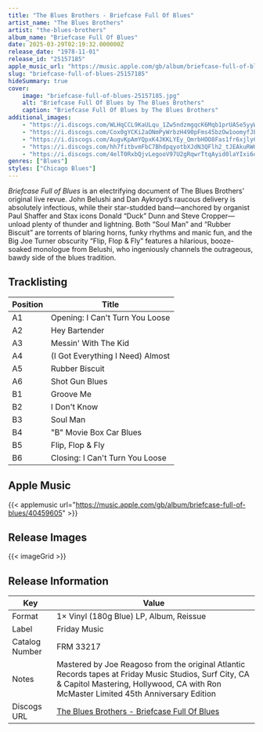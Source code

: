 ```yaml
---
title: "The Blues Brothers - Briefcase Full Of Blues"
artist_name: "The Blues Brothers"
artist: "the-blues-brothers"
album_name: "Briefcase Full Of Blues"
date: 2025-03-29T02:19:32.000000Z
release_date: "1978-11-01"
release_id: "25157185"
apple_music_url: "https://music.apple.com/gb/album/briefcase-full-of-blues/40459605"
slug: "briefcase-full-of-blues-25157185"
hideSummary: true
cover:
    image: "briefcase-full-of-blues-25157185.jpg"
    alt: "Briefcase Full Of Blues by The Blues Brothers"
    caption: "Briefcase Full Of Blues by The Blues Brothers"
additional_images:
    - "https://i.discogs.com/WLHqCCL9KaULqu_1Zw5ndzmgqcK6Mqb1prUASe5yyWI/rs:fit/g:sm/q:90/h:450/w:450/czM6Ly9kaXNjb2dz/LWRhdGFiYXNlLWlt/YWdlcy9SLTI1MTU3/MTg1LTE2NjgzOTQw/NTQtMzg3Mi5qcGVn.jpeg"
    - "https://i.discogs.com/Cox0gYCKi2aONmPyWrbzH490pFms45bzOw1oomyfJEU/rs:fit/g:sm/q:90/h:565/w:600/czM6Ly9kaXNjb2dz/LWRhdGFiYXNlLWlt/YWdlcy9SLTI1MTU3/MTg1LTE2NjgzOTYx/NDMtNDcyOS5qcGVn.jpeg"
    - "https://i.discogs.com/AugvKpAmYQpxK4JKKLYEy_QmrbHOO8Fas1fr6xjly6o/rs:fit/g:sm/q:90/h:583/w:600/czM6Ly9kaXNjb2dz/LWRhdGFiYXNlLWlt/YWdlcy9SLTI1MTU3/MTg1LTE2NjgzOTYy/NTMtMjc0NS5qcGVn.jpeg"
    - "https://i.discogs.com/hh7fitbvmFbC7BhdpqyotbXJdN3QFlh2_tJEAkuRWGY/rs:fit/g:sm/q:90/h:526/w:600/czM6Ly9kaXNjb2dz/LWRhdGFiYXNlLWlt/YWdlcy9SLTI1MTU3/MTg1LTE2NjgzOTYz/MTgtODcwOC5qcGVn.jpeg"
    - "https://i.discogs.com/4elT0RxbQjvLegooV97U2gRqwrTtqAyid0laYIxi6q8/rs:fit/g:sm/q:90/h:526/w:600/czM6Ly9kaXNjb2dz/LWRhdGFiYXNlLWlt/YWdlcy9SLTI1MTU3/MTg1LTE2NjgzOTYz/NzgtNjE4Mi5qcGVn.jpeg"
genres: ["Blues"]
styles: ["Chicago Blues"]
---
```


<i>Briefcase Full of Blues</i> is an electrifying document of The Blues Brothers’ original live revue. John Belushi and Dan Aykroyd’s raucous delivery is absolutely infectious, while their star-studded band—anchored by organist Paul Shaffer and Stax icons Donald “Duck” Dunn and Steve Cropper—unload plenty of thunder and lightning. Both “Soul Man” and “Rubber Biscuit” are torrents of blaring horns, funky rhythms and manic fun, and the Big Joe Turner obscurity “Flip, Flop & Fly” features a hilarious, booze-soaked monologue from Belushi, who ingeniously channels the outrageous, bawdy side of the blues tradition.
        
        
    


## Tracklisting
| Position | Title |
|----------|--------|
| A1 | Opening: I Can't Turn You Loose |
| A2 | Hey Bartender |
| A3 | Messin' With The Kid |
| A4 | (I Got Everything I Need) Almost |
| A5 | Rubber Biscuit |
| A6 | Shot Gun Blues |
| B1 | Groove Me |
| B2 | I Don't Know |
| B3 | Soul Man |
| B4 | "B" Movie Box Car Blues |
| B5 | Flip, Flop & Fly |
| B6 | Closing: I Can't Turn You Loose |



## Apple Music
{{< applemusic url="https://music.apple.com/gb/album/briefcase-full-of-blues/40459605" >}}<br>



## Release Images
{{< imageGrid >}}

## Release Information
|  Key           | Value                                                |
| ---------------| ---------------------------------------------------- |
| Format         | 1× Vinyl (180g Blue) LP, Album, Reissue |
| Label          | Friday Music |
| Catalog Number | FRM 33217 |
| Notes | Mastered by Joe Reagoso from the original Atlantic Records tapes at Friday Music Studios, Surf City, CA & Capitol Mastering, Hollywood, CA with Ron McMaster Limited 45th Anniversary Edition |
| Discogs URL    | [The Blues Brothers - Briefcase Full Of Blues](https://www.discogs.com/release/25157185-The-Blues-Brothers-Briefcase-Full-Of-Blues) |
